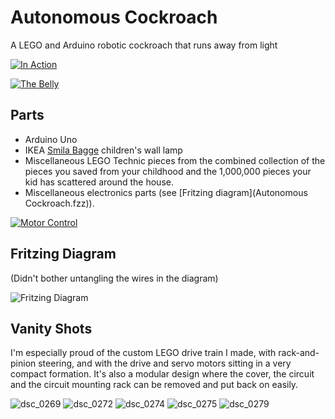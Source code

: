 # Autonomous Cockroach

A LEGO and Arduino robotic cockroach that runs away from light

[![In Action](https://j.gifs.com/0R3mBv.gif)](https://youtu.be/rUeqSY2ZfEM?list=PL8vd3SY6nWgNnAt1ZeeDBiQZaWnJG4UQV)

[![The Belly](https://j.gifs.com/M8B2KO.gif)](https://youtu.be/l8UyhBrsYiA?list=PL8vd3SY6nWgNnAt1ZeeDBiQZaWnJG4UQV)

## Parts

* Arduino Uno
* IKEA [Smila Bagge](http://www.ikea.com/us/en/catalog/products/70072871/) children's wall lamp
* Miscellaneous LEGO Technic pieces from the combined collection of the pieces you saved from your childhood and the 1,000,000 pieces your kid has scattered around the house.
* Miscellaneous electronics parts (see [Fritzing diagram](Autonomous Cockroach.fzz)).

[![Motor Control](https://j.gifs.com/v2Jzkm.gif)](https://youtu.be/mseh-yKrJKQ?list=PL8vd3SY6nWgNnAt1ZeeDBiQZaWnJG4UQV)

## Fritzing Diagram

(Didn't bother untangling the wires in the diagram)

![Fritzing Diagram](https://cloud.githubusercontent.com/assets/50832/22799810/12d5549e-eed5-11e6-94c9-4b24f98c56be.png)

## Vanity Shots

I'm especially proud of the custom LEGO drive train I made, with rack-and-pinion steering, and with the drive and servo motors sitting in a very compact formation. It's also a modular design where the cover, the circuit and the circuit mounting rack can be removed and put back on easily.

![dsc_0269](https://cloud.githubusercontent.com/assets/50832/22801011/34e3b2b6-eed9-11e6-8f67-d0fe1ccd935e.jpg)
![dsc_0272](https://cloud.githubusercontent.com/assets/50832/22801008/34cf7ce2-eed9-11e6-9426-4870d8cbfef6.jpg)
![dsc_0274](https://cloud.githubusercontent.com/assets/50832/22801007/34ce077c-eed9-11e6-995a-0ac6ccf48251.jpg)
![dsc_0275](https://cloud.githubusercontent.com/assets/50832/22801009/34d87090-eed9-11e6-833f-9d1297e3babe.jpg)
![dsc_0279](https://cloud.githubusercontent.com/assets/50832/22801010/34dd8274-eed9-11e6-8faa-7d8d1aac21b4.jpg)

